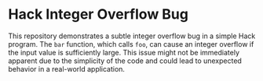 # Hack Integer Overflow Bug

This repository demonstrates a subtle integer overflow bug in a simple Hack program. The `bar` function, which calls `foo`, can cause an integer overflow if the input value is sufficiently large. This issue might not be immediately apparent due to the simplicity of the code and could lead to unexpected behavior in a real-world application.
